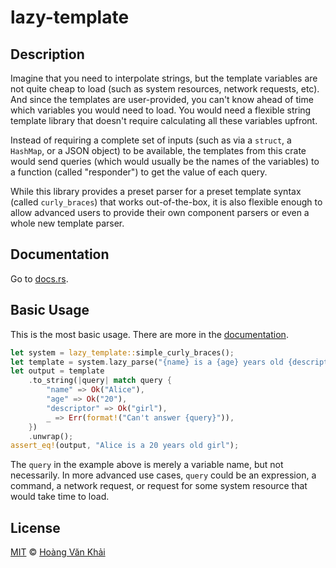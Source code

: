 # lazy-template

## Description

Imagine that you need to interpolate strings, but the template variables are not quite cheap to load (such as system resources, network requests, etc). And since the templates are user-provided, you can't know ahead of time which variables you would need to load. You would need a flexible string template library that doesn't require calculating all these variables upfront.

Instead of requiring a complete set of inputs (such as via a `struct`, a `HashMap`, or a JSON object) to be available, the templates from this crate would send queries (which would usually be the names of the variables) to a function (called "responder") to get the value of each query.

While this library provides a preset parser for a preset template syntax (called `curly_braces`) that works out-of-the-box, it is also flexible enough to allow advanced users to provide their own component parsers or even a whole new template parser.

## Documentation

Go to [docs.rs][docs].

## Basic Usage

This is the most basic usage. There are more in the [documentation][docs].

```rust
let system = lazy_template::simple_curly_braces();
let template = system.lazy_parse("{name} is a {age} years old {descriptor}");
let output = template
    .to_string(|query| match query {
        "name" => Ok("Alice"),
        "age" => Ok("20"),
        "descriptor" => Ok("girl"),
        _ => Err(format!("Can't answer {query}")),
    })
    .unwrap();
assert_eq!(output, "Alice is a 20 years old girl");
```

The `query` in the example above is merely a variable name, but not necessarily. In more advanced use cases, `query` could be an expression, a command, a network request, or request for some system resource that would take time to load.

## License

[MIT][license] © [Hoàng Văn Khải][author]

<!-- LINKS -->
[docs]: https://docs.rs/lazy-template
[license]: https://github.com/KSXGitHub/lazy-template/blob/master/LICENSE.md
[author]: https://github.com/KSXGitHub/
